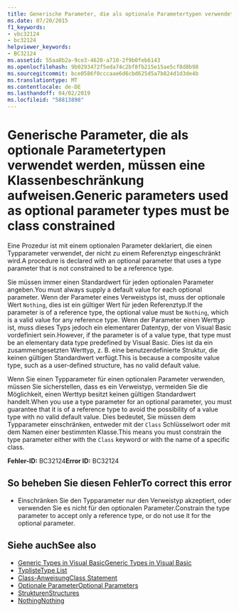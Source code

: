 ```yaml
---
title: Generische Parameter, die als optionale Parametertypen verwendet werden, müssen eine Klassenbeschränkung aufweisen.
ms.date: 07/20/2015
f1_keywords:
- vbc32124
- bc32124
helpviewer_keywords:
- BC32124
ms.assetid: 55aa8b2a-9ce3-4620-a710-2f9b0feb6143
ms.openlocfilehash: 9b0293472f5eda74c2bf8fb215e15ae5cf8d8b98
ms.sourcegitcommit: bce0586f0cccaae6d6cbd625d5a7b824d1d3de4b
ms.translationtype: MT
ms.contentlocale: de-DE
ms.lasthandoff: 04/02/2019
ms.locfileid: "58813898"
---
```

# <a name="generic-parameters-used-as-optional-parameter-types-must-be-class-constrained"></a><span data-ttu-id="43fc2-102">Generische Parameter, die als optionale Parametertypen verwendet werden, müssen eine Klassenbeschränkung aufweisen.</span><span class="sxs-lookup"><span data-stu-id="43fc2-102">Generic parameters used as optional parameter types must be class constrained</span></span>
<span data-ttu-id="43fc2-103">Eine Prozedur ist mit einem optionalen Parameter deklariert, die einen Typparameter verwendet, der nicht zu einem Referenztyp eingeschränkt wird.</span><span class="sxs-lookup"><span data-stu-id="43fc2-103">A procedure is declared with an optional parameter that uses a type parameter that is not constrained to be a reference type.</span></span>  
  
 <span data-ttu-id="43fc2-104">Sie müssen immer einen Standardwert für jeden optionalen Parameter angeben.</span><span class="sxs-lookup"><span data-stu-id="43fc2-104">You must always supply a default value for each optional parameter.</span></span> <span data-ttu-id="43fc2-105">Wenn der Parameter eines Verweistyps ist, muss der optionale Wert `Nothing`, dies ist ein gültiger Wert für jeden Referenztyp.</span><span class="sxs-lookup"><span data-stu-id="43fc2-105">If the parameter is of a reference type, the optional value must be `Nothing`, which is a valid value for any reference type.</span></span> <span data-ttu-id="43fc2-106">Wenn der Parameter einen Werttyp ist, muss dieses Typs jedoch ein elementarer Datentyp, der von Visual Basic vordefiniert sein.</span><span class="sxs-lookup"><span data-stu-id="43fc2-106">However, if the parameter is of a value type, that type must be an elementary data type predefined by Visual Basic.</span></span> <span data-ttu-id="43fc2-107">Dies ist da ein zusammengesetzten Werttyp, z. B. eine benutzerdefinierte Struktur, die keinen gültigen Standardwert verfügt.</span><span class="sxs-lookup"><span data-stu-id="43fc2-107">This is because a composite value type, such as a user-defined structure, has no valid default value.</span></span>  
  
 <span data-ttu-id="43fc2-108">Wenn Sie einen Typparameter für einen optionalen Parameter verwenden, müssen Sie sicherstellen, dass es ein Verweistyp, vermeiden Sie die Möglichkeit, einen Werttyp besitzt keinen gültigen Standardwert handelt.</span><span class="sxs-lookup"><span data-stu-id="43fc2-108">When you use a type parameter for an optional parameter, you must guarantee that it is of a reference type to avoid the possibility of a value type with no valid default value.</span></span> <span data-ttu-id="43fc2-109">Dies bedeutet, Sie müssen dem Typparameter einschränken, entweder mit der `Class` Schlüsselwort oder mit dem Namen einer bestimmten Klasse.</span><span class="sxs-lookup"><span data-stu-id="43fc2-109">This means you must constrain the type parameter either with the `Class` keyword or with the name of a specific class.</span></span>  
  
 <span data-ttu-id="43fc2-110">**Fehler-ID:** BC32124</span><span class="sxs-lookup"><span data-stu-id="43fc2-110">**Error ID:** BC32124</span></span>  
  
## <a name="to-correct-this-error"></a><span data-ttu-id="43fc2-111">So beheben Sie diesen Fehler</span><span class="sxs-lookup"><span data-stu-id="43fc2-111">To correct this error</span></span>  
  
-   <span data-ttu-id="43fc2-112">Einschränken Sie den Typparameter nur den Verweistyp akzeptiert, oder verwenden Sie es nicht für den optionalen Parameter.</span><span class="sxs-lookup"><span data-stu-id="43fc2-112">Constrain the type parameter to accept only a reference type, or do not use it for the optional parameter.</span></span>  
  
## <a name="see-also"></a><span data-ttu-id="43fc2-113">Siehe auch</span><span class="sxs-lookup"><span data-stu-id="43fc2-113">See also</span></span>

- [<span data-ttu-id="43fc2-114">Generic Types in Visual Basic</span><span class="sxs-lookup"><span data-stu-id="43fc2-114">Generic Types in Visual Basic</span></span>](../../../visual-basic/programming-guide/language-features/data-types/generic-types.md)
- [<span data-ttu-id="43fc2-115">Typliste</span><span class="sxs-lookup"><span data-stu-id="43fc2-115">Type List</span></span>](../../../visual-basic/language-reference/statements/type-list.md)
- [<span data-ttu-id="43fc2-116">Class-Anweisung</span><span class="sxs-lookup"><span data-stu-id="43fc2-116">Class Statement</span></span>](../../../visual-basic/language-reference/statements/class-statement.md)
- [<span data-ttu-id="43fc2-117">Optionale Parameter</span><span class="sxs-lookup"><span data-stu-id="43fc2-117">Optional Parameters</span></span>](../../../visual-basic/programming-guide/language-features/procedures/optional-parameters.md)
- [<span data-ttu-id="43fc2-118">Strukturen</span><span class="sxs-lookup"><span data-stu-id="43fc2-118">Structures</span></span>](../../../visual-basic/programming-guide/language-features/data-types/structures.md)
- [<span data-ttu-id="43fc2-119">Nothing</span><span class="sxs-lookup"><span data-stu-id="43fc2-119">Nothing</span></span>](../../../visual-basic/language-reference/nothing.md)
